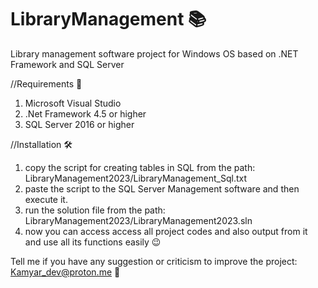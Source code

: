 # LibraryManagement 📚
Library management software project for Windows OS based on .NET Framework and SQL Server

//Requirements 🛑
1) Microsoft Visual Studio
2) .Net Framework 4.5 or higher
3) SQL Server 2016 or higher

//Installation 🛠
1) copy the script for creating tables in SQL from the path: LibraryManagement2023/LibraryManagement_Sql.txt
2) paste the script to the SQL Server Management software and then execute it.
3) run the solution file from the path: LibraryManagement2023/LibraryManagement2023.sln
4) now you can access access all project codes and also output from it and use all its functions easily 😉

Tell me if you have any suggestion or criticism to improve the project: Kamyar_dev@proton.me 🚀
